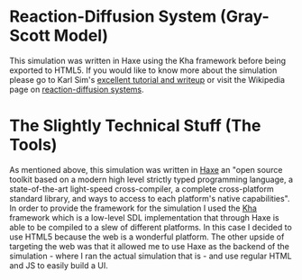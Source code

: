 # Reaction-Diffusion System (Gray-Scott Model)
This simulation was written in Haxe using the Kha framework before being exported to HTML5. If you would like to know more about the simulation please go to Karl Sim's [excellent tutorial and writeup](https://www.karlsims.com/rd.html) or visit the  Wikipedia page on [reaction-diffusion systems](https://en.wikipedia.org/wiki/Reaction-diffusion_system).

# The Slightly Technical Stuff (The Tools)
As mentioned above, this simulation was written in [Haxe](https://haxe.org/) an "open source toolkit based on a modern high level strictly typed programming language, a state-of-the-art light-speed cross-compiler, a complete cross-platform standard library, and ways to access to each platform's native capabilities". In order to provide the framework for the simulation I used the [Kha](http://kha.tech/) framework which is a low-level SDL implementation that through Haxe is able to be compiled to a slew of different platforms. In this case I decided to use HTML5 because the web is a wonderful platform. The other upside of targeting the web was that it allowed me to use Haxe as the backend of the simulation - where I ran the actual simulation that is - and use regular HTML and JS to easily build a UI.
